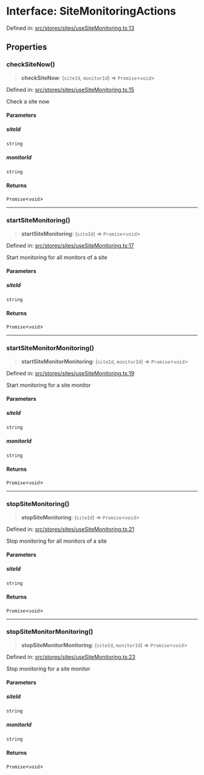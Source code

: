 # Interface: SiteMonitoringActions

Defined in: [src/stores/sites/useSiteMonitoring.ts:13](https://github.com/Nick2bad4u/Uptime-Watcher/blob/2a45eeb1723f8f7089001af2c92aa07d82dfe7e4/src/stores/sites/useSiteMonitoring.ts#L13)

## Properties

### checkSiteNow()

> **checkSiteNow**: (`siteId`, `monitorId`) => `Promise`\<`void`\>

Defined in: [src/stores/sites/useSiteMonitoring.ts:15](https://github.com/Nick2bad4u/Uptime-Watcher/blob/2a45eeb1723f8f7089001af2c92aa07d82dfe7e4/src/stores/sites/useSiteMonitoring.ts#L15)

Check a site now

#### Parameters

##### siteId

`string`

##### monitorId

`string`

#### Returns

`Promise`\<`void`\>

***

### startSiteMonitoring()

> **startSiteMonitoring**: (`siteId`) => `Promise`\<`void`\>

Defined in: [src/stores/sites/useSiteMonitoring.ts:17](https://github.com/Nick2bad4u/Uptime-Watcher/blob/2a45eeb1723f8f7089001af2c92aa07d82dfe7e4/src/stores/sites/useSiteMonitoring.ts#L17)

Start monitoring for all monitors of a site

#### Parameters

##### siteId

`string`

#### Returns

`Promise`\<`void`\>

***

### startSiteMonitorMonitoring()

> **startSiteMonitorMonitoring**: (`siteId`, `monitorId`) => `Promise`\<`void`\>

Defined in: [src/stores/sites/useSiteMonitoring.ts:19](https://github.com/Nick2bad4u/Uptime-Watcher/blob/2a45eeb1723f8f7089001af2c92aa07d82dfe7e4/src/stores/sites/useSiteMonitoring.ts#L19)

Start monitoring for a site monitor

#### Parameters

##### siteId

`string`

##### monitorId

`string`

#### Returns

`Promise`\<`void`\>

***

### stopSiteMonitoring()

> **stopSiteMonitoring**: (`siteId`) => `Promise`\<`void`\>

Defined in: [src/stores/sites/useSiteMonitoring.ts:21](https://github.com/Nick2bad4u/Uptime-Watcher/blob/2a45eeb1723f8f7089001af2c92aa07d82dfe7e4/src/stores/sites/useSiteMonitoring.ts#L21)

Stop monitoring for all monitors of a site

#### Parameters

##### siteId

`string`

#### Returns

`Promise`\<`void`\>

***

### stopSiteMonitorMonitoring()

> **stopSiteMonitorMonitoring**: (`siteId`, `monitorId`) => `Promise`\<`void`\>

Defined in: [src/stores/sites/useSiteMonitoring.ts:23](https://github.com/Nick2bad4u/Uptime-Watcher/blob/2a45eeb1723f8f7089001af2c92aa07d82dfe7e4/src/stores/sites/useSiteMonitoring.ts#L23)

Stop monitoring for a site monitor

#### Parameters

##### siteId

`string`

##### monitorId

`string`

#### Returns

`Promise`\<`void`\>
